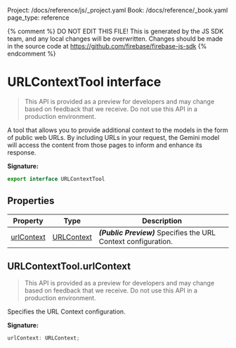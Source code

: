 Project: /docs/reference/js/_project.yaml
Book: /docs/reference/_book.yaml
page_type: reference

{% comment %}
DO NOT EDIT THIS FILE!
This is generated by the JS SDK team, and any local changes will be
overwritten. Changes should be made in the source code at
https://github.com/firebase/firebase-js-sdk
{% endcomment %}

# URLContextTool interface
> This API is provided as a preview for developers and may change based on feedback that we receive. Do not use this API in a production environment.
> 

A tool that allows you to provide additional context to the models in the form of public web URLs. By including URLs in your request, the Gemini model will access the content from those pages to inform and enhance its response.

<b>Signature:</b>

```typescript
export interface URLContextTool 
```

## Properties

|  Property | Type | Description |
|  --- | --- | --- |
|  [urlContext](./ai.urlcontexttool.md#urlcontexttoolurlcontext) | [URLContext](./ai.urlcontext.md#urlcontext_interface) | <b><i>(Public Preview)</i></b> Specifies the URL Context configuration. |

## URLContextTool.urlContext

> This API is provided as a preview for developers and may change based on feedback that we receive. Do not use this API in a production environment.
> 

Specifies the URL Context configuration.

<b>Signature:</b>

```typescript
urlContext: URLContext;
```
